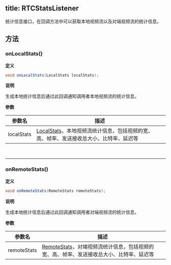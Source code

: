 title: RTCStatsListener
---

统计信息接口，在回调方法中可以获取本地视频流以及对端视频流的统计信息。

## 方法

### onLocalStats()

**定义**   

```java
void onLocalStats(LocalStats localStats);
```

**说明**

生成本地统计信息后通过此回调通知调用者本地视频流的统计信息。

**参数**

| 参数名 | 描述 |
|---|---|
|localStats|[LocalStats](/conference/Android/api/local-stats.html)，本地视频流统计信息，包括视频的宽、高、帧率、发送接收总大小、比特率、延迟等|

</br>

---


### onRemoteStats()

**定义**   

```java
void onRemoteStats(RemoteStats remoteStats);
```

**说明**

生成本地统计信息后通过此回调通知调用者对端视频流的统计信息。

**参数**

| 参数名 | 描述 |
|---|---|
|remoteStats|[RemoteStats](/conference/Android/api/remote-stats.html)，对端视频流统计信息，包括视频的宽、高、帧率、发送接收总大小、比特率、延迟等|


